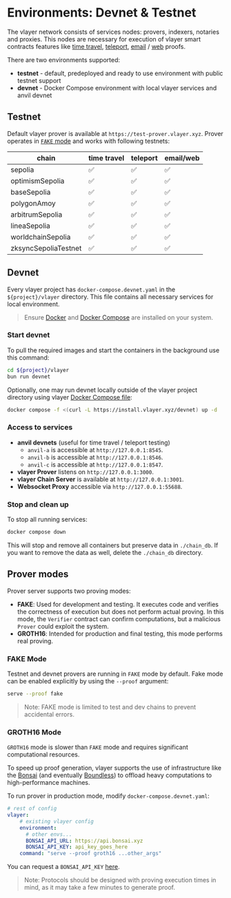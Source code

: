 # Environments: Devnet & Testnet

The vlayer network consists of services nodes: provers, indexers, notaries and proxies. This nodes are necessary for execution of vlayer smart contracts features like [time travel](/features/time-travel.html), [teleport](/features/teleport.html), [email](/features/email.html) / [web](/features/web.html) proofs.

There are two environments supported:
- **testnet** - default, predeployed and ready to use environment with public testnet support
- **devnet** - Docker Compose environment with local vlayer services and anvil devnet

## Testnet
Default vlayer prover is available at `https://test-prover.vlayer.xyz`. Prover operates in [`FAKE` mode](/advanced/dev-and-production.html#prover-modes) and works with following testnets:

| chain | time travel | teleport | email/web |
|---------|-------------|----------|-----------|
| sepolia | ✅         | ✅      | ✅         |
| optimismSepolia | ✅         | ✅      | ✅         |
| baseSepolia | ✅         | ✅      | ✅         |
| polygonAmoy | ✅         | ✅      | ✅         |
| arbitrumSepolia | ✅         | ✅      | ✅         |
| lineaSepolia | ✅         | ✅      | ✅         |
| worldchainSepolia | ✅         | ✅      | ✅         |
| zksyncSepoliaTestnet | ✅         | ✅      | ✅         |

## Devnet
Every vlayer project has `docker-compose.devnet.yaml` in the `${project}/vlayer` directory. This file contains all necessary services for local environment.

> Ensure [Docker](https://docs.docker.com/get-docker/) and [Docker Compose](https://docs.docker.com/compose/install/) are installed on your system.

### Start devnet
To pull the required images and start the containers in the background use this command:

```bash
cd ${project}/vlayer
bun run devnet
```

Optionally, one may run devnet locally outside of the vlayer project directory using vlayer [Docker Compose file](https://install.vlayer.xyz/devnet):
```sh
docker compose -f <(curl -L https://install.vlayer.xyz/devnet) up -d
```

### Access to services
- **anvil devnets** (useful for time travel / teleport testing) 
  - `anvil-a` is accessible at `http://127.0.0.1:8545`.
  - `anvil-b` is accessible at `http://127.0.0.1:8546`.
  - `anvil-c` is accessible at `http://127.0.0.1:8547`.
- **vlayer Prover** listens on `http://127.0.0.1:3000`.
- **vlayer Chain Server** is available at `http://127.0.0.1:3001`.
- **Websocket Proxy** accessible via `http://127.0.0.1:55688`.
 
### Stop and clean up
To stop all running services:
```bash
docker compose down
```

This will stop and remove all containers but preserve data in `./chain_db`. If you want to remove the data as well, delete the `./chain_db` directory.

## Prover modes
Prover server supports two proving modes:
- **FAKE**: Used for development and testing. It executes code and verifies the correctness of execution but does not perform actual proving. In this mode, the `Verifier` contract can confirm computations, but a malicious `Prover` could exploit the system.
- **GROTH16**: Intended for production and final testing, this mode performs real proving.

### FAKE Mode

Testnet and devnet provers are running in `FAKE` mode by default. Fake mode can be enabled explicitly by using the `--proof` argument:
```sh
serve --proof fake
```
> Note: FAKE mode is limited to test and dev chains to prevent accidental errors.

### GROTH16 Mode
`GROTH16` mode is slower than `FAKE` mode and requires significant computational resources. 

To speed up proof generation, vlayer supports the use of infrastructure like the [Bonsai](https://www.bonsai.xyz/) (and eventually [Boundless](https://beboundless.xyz/)) to offload heavy computations to high-performance machines.

To run prover in production mode, modify `docker-compose.devnet.yaml`:

```yaml
# rest of config
vlayer:
    # existing vlayer config
    environment:
      # other envs...
      BONSAI_API_URL: https://api.bonsai.xyz
      BONSAI_API_KEY: api_key_goes_here
    command: "serve --proof groth16 ...other_args"
```

You can request a `BONSAI_API_KEY` [here](https://docs.google.com/forms/d/e/1FAIpQLSf9mu18V65862GS4PLYd7tFTEKrl90J5GTyzw_d14ASxrruFQ/viewform).

> Note: Protocols should be designed with proving execution times in mind, as it may take a few minutes to generate proof.
